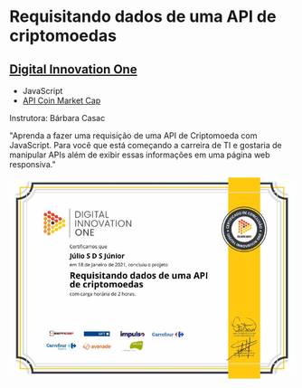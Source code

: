 # Requisitando dados de uma API de criptomoedas
## [Digital Innovation One](https://web.digitalinnovation.one/)

* JavaScript <br>
* [API Coin Market Cap](https://pro.coinmarketcap.com/account) <br>

Instrutora: Bárbara Casac

"Aprenda a fazer uma requisição de uma API de Criptomoeda com JavaScript. Para você que está começando a carreira de TI e gostaria de manipular APIs além de exibir essas informações em uma página web responsiva."

![Meu Certificado](certificate/certificate.jpg)


 

